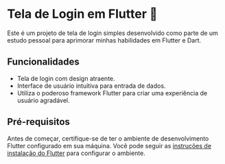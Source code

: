 # Tela de Login em Flutter 🦾

Este é um projeto de tela de login simples desenvolvido como parte de um estudo pessoal para aprimorar minhas habilidades em Flutter e Dart.

## Funcionalidades

- Tela de login com design atraente.
- Interface de usuário intuitiva para entrada de dados.
- Utiliza o poderoso framework Flutter para criar uma experiência de usuário agradável.

## Pré-requisitos

Antes de começar, certifique-se de ter o ambiente de desenvolvimento Flutter configurado em sua máquina. Você pode seguir as [instruções de instalação do Flutter](https://flutter.dev/docs/get-started/install) para configurar o ambiente.
